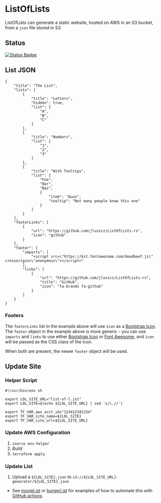 # ListOfLists

ListOfLists can generate a static website, hosted on AWS in an S3 bucket, from a `json` file stored in S3.

## Status

[![Status Badge](https://github.com/jluszcz/ListOfLists-rs/actions/workflows/build-and-test.yml/badge.svg)](https://github.com/jluszcz/ListOfLists-rs/actions/workflows/build-and-test.yml)

## List JSON

```
{
    "title": "The List",
    "lists": [
        {
            "title": "Letters",
            "hidden": true,
            "list": [
                "A",
                "B",
                "C"
            ]
        },
        {
            "title": "Numbers",
            "list": [
                "1",
                "2",
                "3"
            ]
        },
        {
            "title": "With Tooltips",
            "list": [
                "Foo",
                "Bar",
                "Baz",
                {
                    "item": "Quux",
                    "tooltip": "Not many people know this one"
                }
            ]
        }
    ],
    "footerLinks": [
        {
            "url": "https://github.com/jluszcz/ListOfLists-rs",
            "icon": "github"
        }
    ],
    "footer": {
        "imports": [
            "<script src=\"https://kit.fontawesome.com/deadbeef.js\" crossorigin=\"anonymous\"></script>"
        ],
        "links": [
            {
                "url": "https://github.com/jluszcz/ListOfLists-rs",
                "title": "GitHub",
                "icon": "fa-brands fa-github"
            }
        ]
    }
}
```

### Footers

The `footerLinks` list in the example above will use `icon` as a [Bootstrap Icon](https://icons.getbootstrap.com). The
`footer` object in the example above is more generic - you can use `imports` and `links` to use either
[Bootstrap Icon](https://icons.getbootstrap.com) or [Font Awesome](https://fontawesome.com), and `icon` will be passed
as the CSS class of the icon.

When both are present, the newer `footer` object will be used.

## Update Site

### Helper Script

```
#!/usr/bin/env sh

export LOL_SITE_URL="list-of-l.ist"
export LOL_SITE=$(echo ${LOL_SITE_URL} | sed 's/\.//')

export TF_VAR_aws_acct_id="123412341234"
export TF_VAR_site_name=${LOL_SITE}
export TF_VAR_site_url=${LOL_SITE_URL}
```

### Update AWS Configuration

1. `source env-helper`
1. _Build_
1. `terraform apply`

### Update List

1. Upload a `${LOL_SITE}.json` to `s3://${LOL_SITE_URL}-generator/${LOL_SITE}.json`

- See [moviel.ist](https://github.com/jluszcz/MovieList) or [burgerl.ist](https://github.com/jluszcz/BurgerList) for
  examples of how to automate this with [GitHub actions](https://github.com/features/actions).
